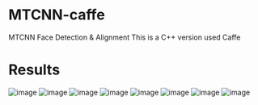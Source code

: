 # MTCNN-caffe
MTCNN Face Detection &amp; Alignment
This is a C++ version used Caffe
# Results
![image](https://github.com/blankWorld/MTCNN-caffe/tree/master/img/mtcnn-fddb.bmp)
![image](https://github.com/blankWorld/MTCNN-caffe/tree/master/img/_res_0_Parade_marchingband_1_364.jpg)
![image](https://github.com/blankWorld/MTCNN-caffe/tree/master/img/_res_0_Parade_marchingband_1_408.jpg)
![image](https://github.com/blankWorld/MTCNN-caffe/tree/master/img/_res_img_78.jpg)
![image](https://github.com/blankWorld/MTCNN-caffe/tree/master/img/_res_img_534.jpg)
![image](https://github.com/blankWorld/MTCNN-caffe/tree/master/img/_res_img_561.jpg)
![image](https://github.com/blankWorld/MTCNN-caffe/tree/master/img/_res_img_591.jpg)
![image](https://github.com/blankWorld/MTCNN-caffe/tree/master/img/_res_img_769.jpg)
